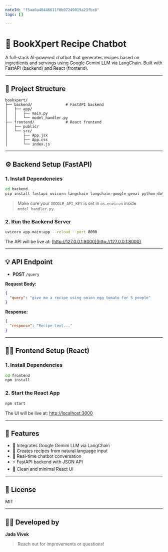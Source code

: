 ```yaml
---
noteId: "f5aa0a40446611f0b07249019a23fbc8"
tags: []

---
```


# 🍳 BookXpert Recipe Chatbot

A full-stack AI-powered chatbot that generates recipes based on ingredients and servings using Google Gemini LLM via LangChain. Built with FastAPI (backend) and React (frontend).

---

## 🔧 Project Structure

```
bookxpert/
├── backend/               # FastAPI backend
│   ├── app/
│   │   ├── main.py
│   │   └── model_handler.py
├── frontend/              # React frontend
│   ├── public/
│   └── src/
│       ├── App.jsx
│       ├── App.css
│       └── index.js
```

---

## ⚙️ Backend Setup (FastAPI)

### 1. Install Dependencies

```bash
cd backend
pip install fastapi uvicorn langchain langchain-google-genai python-dotenv
```

> Make sure your `GOOGLE_API_KEY` is set in `os.environ` inside `model_handler.py`.

### 2. Run the Backend Server

```bash
uvicorn app.main:app --reload --port 8000
```

The API will be live at: [http://127.0.0.1:8000](http://127.0.0.1:8000)

---

## 💡 API Endpoint

- **POST** `/query`

**Request Body:**
```json
{
  "query": "give me a recipe using onion egg tomato for 5 people"
}
```

**Response:**
```json
{
  "response": "Recipe text..."
}
```

---

## 🧑‍🎨 Frontend Setup (React)

### 1. Install Dependencies

```bash
cd frontend
npm install
```

### 2. Start the React App

```bash
npm start
```

The UI will be live at: [http://localhost:3000](http://localhost:3000)

---

## 💬 Features

- 🧠 Integrates Google Gemini LLM via LangChain
- 🍲 Creates recipes from natural language input
- 🔄 Real-time chatbot conversation
- ⚡ FastAPI backend with JSON API
- 🎨 Clean and minimal React UI

---



## 📜 License

MIT

---

## 👨‍💻 Developed by

**Jada Vivek**

> Reach out for improvements or questions!
